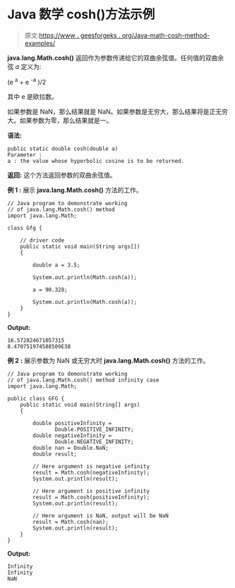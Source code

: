 # Java 数学 cosh()方法示例

> 原文:[https://www . geesforgeks . org/Java-math-cosh-method-examples/](https://www.geeksforgeeks.org/java-math-cosh-method-examples/)

**java.lang.Math.cosh()** 返回作为参数传递给它的双曲余弦值。任何值的双曲余弦 *a* 定义为:

(e <sup>a</sup> + e <sup>-a</sup> )/2

其中 e 是欧拉数。

如果参数是 NaN，那么结果就是 NaN。如果参数是无穷大，那么结果将是正无穷大。如果参数为零，那么结果就是一。

**语法:**

```
public static double cosh(double a)
Parameter : 
a : the value whose hyperbolic cosine is to be returned.

```

**返回:**
这个方法返回参数的双曲余弦值。

**例 1 :** 展示 **java.lang.Math.cosh()** 方法的工作。

```
// Java program to demonstrate working
// of java.lang.Math.cosh() method
import java.lang.Math;

class Gfg {

    // driver code
    public static void main(String args[])
    {

        double a = 3.5;

        System.out.println(Math.cosh(a));

        a = 90.328;

        System.out.println(Math.cosh(a));
    }
}
```

**Output:**

```
16.572824671057315
8.470751974588509E38

```

**例 2 :** 展示参数为 NaN 或无穷大时 **java.lang.Math.cosh()** 方法的工作。

```
// Java program to demonstrate working
// of java.lang.Math.cosh() method infinity case
import java.lang.Math;

public class GFG {
    public static void main(String[] args)
    {

        double positiveInfinity = 
               Double.POSITIVE_INFINITY;
        double negativeInfinity = 
               Double.NEGATIVE_INFINITY;
        double nan = Double.NaN;
        double result;

        // Here argument is negative infinity
        result = Math.cosh(negativeInfinity);
        System.out.println(result);

        // Here argument is positive infinity
        result = Math.cosh(positiveInfinity);
        System.out.println(result);

        // Here argument is NaN, output will be NaN
        result = Math.cosh(nan);
        System.out.println(result);
    }
}
```

**Output:**

```
Infinity
Infinity
NaN

```